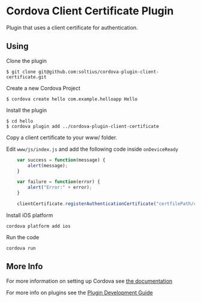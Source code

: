 # Cordova Client Certificate Plugin

Plugin that uses a client certificate for authentication.

## Using
Clone the plugin

    $ git clone git@github.com:soltius/cordova-plugin-client-certificate.git

Create a new Cordova Project

    $ cordova create hello com.example.helloapp Hello
    
Install the plugin

    $ cd hello
    $ cordova plugin add ../cordova-plugin-client-certificate
    

Copy a client certificate to your www/ folder.

Edit `www/js/index.js` and add the following code inside `onDeviceReady`

```js
    var success = function(message) {
        alert(message);
    }

    var failure = function(error) {
        alert("Error:" + error);
    }

    clientCertificate.registerAuthenticationCertificate("certfilePath/cert.p12", "s3cr37", success, failure);
```

Install iOS platform

    cordova platform add ios
    
Run the code

    cordova run 

## More Info

For more information on setting up Cordova see [the documentation](http://cordova.apache.org/docs/en/4.0.0/guide_cli_index.md.html#The%20Command-Line%20Interface)

For more info on plugins see the [Plugin Development Guide](http://cordova.apache.org/docs/en/4.0.0/guide_hybrid_plugins_index.md.html#Plugin%20Development%20Guide)
